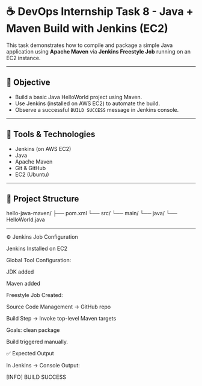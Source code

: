 # ☕ DevOps Internship Task 8 - Java + Maven Build with Jenkins (EC2)

This task demonstrates how to compile and package a simple Java application using **Apache Maven** via **Jenkins Freestyle Job** running on an EC2 instance.

---

## 📌 Objective

- Build a basic Java HelloWorld project using Maven.
- Use Jenkins (installed on AWS EC2) to automate the build.
- Observe a successful `BUILD SUCCESS` message in Jenkins console.

---

## 🧰 Tools & Technologies

- Jenkins (on AWS EC2)
- Java 
- Apache Maven
- Git & GitHub
- EC2 (Ubuntu)

---

## 📁 Project Structure

hello-java-maven/
├── pom.xml
└── src/
    └── main/
        └── java/
            └── HelloWorld.java

---

⚙️ Jenkins Job Configuration

Jenkins Installed on EC2

Global Tool Configuration:

JDK added

Maven added

Freestyle Job Created:

Source Code Management → GitHub repo

Build Step → Invoke top-level Maven targets

Goals: clean package

Build triggered manually.

✅ Expected Output

In Jenkins → Console Output:

[INFO] BUILD SUCCESS